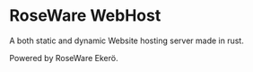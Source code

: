 # RoseWare WebHost
A both static and dynamic Website hosting server made in rust.

Powered by RoseWare Ekerö.
